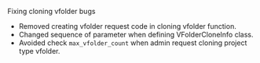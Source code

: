 Fixing cloning vfolder bugs
* Removed creating vfolder request code in cloning vfolder function.
* Changed sequence of parameter when defining VFolderCloneInfo class.
* Avoided check `max_vfolder_count` when admin request cloning project type vfolder.